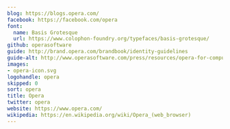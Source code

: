 ```yaml
---
blog: https://blogs.opera.com/
facebook: https://facebook.com/opera
font:
  name: Basis Grotesque
  url: https://www.colophon-foundry.org/typefaces/basis-grotesque/
github: operasoftware
guide: http://brand.opera.com/brandbook/identity-guidelines
guide-alt: http://www.operasoftware.com/press/resources/opera-for-computers
images:
- opera-icon.svg
logohandle: opera
skipped: 0
sort: opera
title: Opera
twitter: opera
website: https://www.opera.com/
wikipedia: https://en.wikipedia.org/wiki/Opera_(web_browser)
---
```

